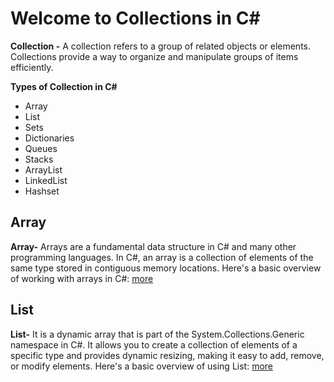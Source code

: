 # Welcome to Collections in C#

**Collection -** A collection refers to a group of related objects or elements. Collections provide a way to organize and manipulate groups of items efficiently.

**Types of Collection in C#**

 - Array
 - List
 - Sets
 - Dictionaries
 - Queues
 - Stacks
 - ArrayList
 - LinkedList
 - Hashset

## Array

**Array-** Arrays are a fundamental data structure in C# and many other programming languages. In C#, an array is a collection of elements of the same type stored in contiguous memory locations. Here's a basic overview of working with arrays in C#: [more](https://github.com/amritanand-py/collections-Csharp/blob/main/Array.md)

## List

**List-** It is a dynamic array that is part of the System.Collections.Generic namespace in C#. It allows you to create a collection of elements of a specific type and provides dynamic resizing, making it easy to add, remove, or modify elements. Here's a basic overview of using List<T>: [more](https://github.com/amritanand-py/collections-Csharp/blob/main/List.md)